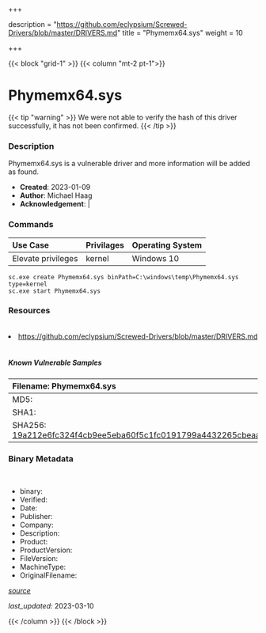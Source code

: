 +++

description = "https://github.com/eclypsium/Screwed-Drivers/blob/master/DRIVERS.md"
title = "Phymemx64.sys"
weight = 10

+++


{{< block "grid-1" >}}
{{< column "mt-2 pt-1">}}




# Phymemx64.sys 


{{< tip "warning" >}}
We were not able to verify the hash of this driver successfully, it has not been confirmed.
{{< /tip >}}




### Description


Phymemx64.sys is a vulnerable driver and more information will be added as found.


- **Created**: 2023-01-09
- **Author**: Michael Haag
- **Acknowledgement**:  | [](https://twitter.com/)

### Commands

| Use Case | Privilages | Operating System | 
|:---- | ---- | ---- |
| Elevate privileges | kernel | Windows 10 |

```
sc.exe create Phymemx64.sys binPath=C:\windows\temp\Phymemx64.sys type=kernel
sc.exe start Phymemx64.sys
```

### Resources
<br>


<li><a href=" https://github.com/eclypsium/Screwed-Drivers/blob/master/DRIVERS.md"> https://github.com/eclypsium/Screwed-Drivers/blob/master/DRIVERS.md</a></li>


<br>


##### Known Vulnerable Samples

| Filename: Phymemx64.sys |
|:---- |
|MD5: <a href="https://www.virustotal.com/gui/file/{&#39;Filename&#39;: &#39;Phymemx64.sys&#39;, &#39;MD5&#39;: &#39;&#39;, &#39;SHA1&#39;: &#39;&#39;, &#39;SHA256&#39;: &#39;19a212e6fc324f4cb9ee5eba60f5c1fc0191799a4432265cbeaa3307c76a7fc0&#39;}"></a>|
|SHA1: <a href="https://www.virustotal.com/gui/file/{&#39;Filename&#39;: &#39;Phymemx64.sys&#39;, &#39;MD5&#39;: &#39;&#39;, &#39;SHA1&#39;: &#39;&#39;, &#39;SHA256&#39;: &#39;19a212e6fc324f4cb9ee5eba60f5c1fc0191799a4432265cbeaa3307c76a7fc0&#39;}"></a>|
|SHA256: <a href="https://www.virustotal.com/gui/file/{&#39;Filename&#39;: &#39;Phymemx64.sys&#39;, &#39;MD5&#39;: &#39;&#39;, &#39;SHA1&#39;: &#39;&#39;, &#39;SHA256&#39;: &#39;19a212e6fc324f4cb9ee5eba60f5c1fc0191799a4432265cbeaa3307c76a7fc0&#39;}">19a212e6fc324f4cb9ee5eba60f5c1fc0191799a4432265cbeaa3307c76a7fc0</a>|




### Binary Metadata
<br>

- binary: 
- Verified: 
- Date: 
- Publisher: 
- Company: 
- Description: 
- Product: 
- ProductVersion: 
- FileVersion: 
- MachineType: 
- OriginalFilename: 

[*source*](https://github.com/magicsword-io/LOLDrivers/tree/main/yaml/phymemx64.sys.yml)

*last_updated:* 2023-03-10


{{< /column >}}
{{< /block >}}
